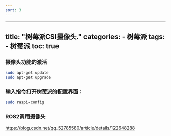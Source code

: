```yaml
---
sort: 3
---
```

---
title: "树莓派CSI摄像头."
categories: 
    - 树莓派
tags: 
    - 树莓派
toc: true
---

### 摄像头功能的激活

```bash
sudo apt-get update
sudo apt-get upgrade
```

### 输入指令打开树莓派的配置界面：

```bash
sudo raspi-config
```

### ROS2调用摄像头

https://blog.csdn.net/qq_52785580/article/details/122648288